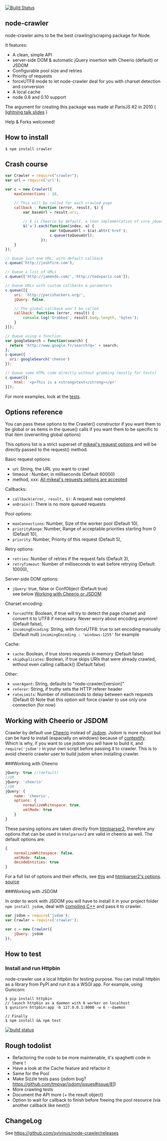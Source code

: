[![Build Status](https://travis-ci.org/sylvinus/node-crawler.svg?branch=master)](https://travis-ci.org/sylvinus/node-crawler)

node-crawler
------------

node-crawler aims to be the best crawling/scraping package for Node.

It features:
 * A clean, simple API
 * server-side DOM & automatic jQuery insertion with Cheerio (default) or JSDOM
 * Configurable pool size and retries
 * Priority of requests
 * forceUTF8 mode to let node-crawler deal for you with charset detection and conversion
 * A local cache
 * node 0.8 and 0.10 support

The argument for creating this package was made at ParisJS #2 in 2010 ( [lightning talk slides](http://www.slideshare.net/sylvinus/web-crawling-with-nodejs) )

Help & Forks welcomed!

How to install
--------------

    $ npm install crawler

Crash course
------------

```javascript
var Crawler = require("crawler");
var url = require('url');

var c = new Crawler({
    maxConnections : 10,

    // This will be called for each crawled page
    callback : function (error, result, $) {
        var baseUrl = result.uri;
        
        // $ is Cheerio by default, a lean implementation of core jQuery designed specifically for the server
        $('a').each(function(index, a) {
                    var toQueueUrl = $(a).attr('href');
                    c.queue(toQueueUrl);
                });
    }
});

// Queue just one URL, with default callback
c.queue('http://joshfire.com');

// Queue a list of URLs
c.queue(['http://jamendo.com/','http://tedxparis.com']);

// Queue URLs with custom callbacks & parameters
c.queue([{
    uri: 'http://parishackers.org/',
    jQuery: false,

    // The global callback won't be called
    callback: function (error, result) {
        console.log('Grabbed', result.body.length, 'bytes');
    }
}]);

// Queue using a function
var googleSearch = function(search) {
  return 'http://www.google.fr/search?q=' + search;
};
c.queue({
  uri: googleSearch('cheese')
});

// Queue some HTML code directly without grabbing (mostly for tests)
c.queue([{
    html: '<p>This is a <strong>test</strong></p>'
}]);
```
For more examples, look at the [tests](https://github.com/sylvinus/node-crawler/tree/master/test).

Options reference
-----------------

You can pass these options to the Crawler() constructor if you want them to be global or as
items in the queue() calls if you want them to be specific to that item (overwriting global options)

This options list is a strict superset of [mikeal's request options](https://github.com/mikeal/request#requestoptions-callback) and will be directly passed to
the request() method.

Basic request options:

 * uri: String, the URL you want to crawl
 * timeout : Number, in milliseconds        (Default 60000)
 * method, xxx: [All mikeal's requests options are accepted](https://github.com/mikeal/request#requestoptions-callback)

Callbacks:

 * `callback(error, result, $)`: A request was completed
 * `onDrain()`: There is no more queued requests

Pool options:

 * `maxConnections`: Number, Size of the worker pool (Default 10),
 * `priorityRange`: Number, Range of acceptable priorities starting from 0 (Default 10),
 * `priority`: Number, Priority of this request (Default 5),

Retry options:

 * `retries`: Number of retries if the request fails (Default 3),
 * `retryTimeout`: Number of milliseconds to wait before retrying (Default 10000),

Server-side DOM options:

 * `jQuery`: true, false or ConfObject (Default true)  
   see below [Working with Cheerio or JSDOM](https://github.com/paulvalla/node-crawler/blob/master/README.md#working-with-cheerio-or-jsdom)

Charset encoding:

 * `forceUTF8`: Boolean, if true will try to detect the page charset and convert it to UTF8 if necessary. Never worry about encoding anymore! (Default false),
 * `incomingEncoding`: String, with forceUTF8: true to set encoding manually (Default null)
     `incomingEncoding : 'windows-1255'` for example

Cache:

 * `cache`: Boolean, if true stores requests in memory (Default false)
 * `skipDuplicates`: Boolean, if true skips URIs that were already crawled, without even calling callback() (Default false)

Other:

 * `userAgent`: String, defaults to "node-crawler/[version]"
 * `referer`: String, if truthy sets the HTTP referer header
 * `rateLimits`: Number of milliseconds to delay between each requests (Default 0) Note that this option will force crawler to use only one connection (for now)

Working with Cheerio or JSDOM
-----------------------------

Crawler by default use [Cheerio](https://github.com/cheeriojs/cheerio) instead of [Jsdom](https://github.com/tmpvar/jsdom). Jsdom is more robust but can be hard to install (espacially on windows) because of [contextify](https://github.com/tmpvar/jsdom#contextify).  
Which is why, if you want to use jsdom you will have to build it, and `require('jsdom')` in your own script before passing it to crawler. This is to avoid cheerio crawler user to build jsdom when installing crawler.

###Working with Cheerio
```javascript
jQuery: true //(default)
//OR
jQuery: 'cheerio'
//OR
jQuery: {
    name: 'cheerio',
    options: {
        normalizeWhitespace: true,
        xmlMode: true 
    }
}
```
These parsing options are taken directly from [htmlparser2](https://github.com/fb55/htmlparser2/wiki/Parser-options), therefore any options that can be used in `htmlparser2` are valid in cheerio as well. The default options are:

```js
{
    normalizeWhitespace: false,
    xmlMode: false,
    decodeEntities: true
}

```

For a full list of options and their effects, see [this](https://github.com/fb55/DomHandler) and
[htmlparser2's options](https://github.com/fb55/htmlparser2/wiki/Parser-options).  
[source](https://github.com/cheeriojs/cheerio#loading)

###Working with JSDOM

In order to work with JSDOM you will have to install it in your project folder `npm install jsdom`, deal with [compiling C++](https://github.com/tmpvar/jsdom#contextify) and pass it to crawler.
```javascript
var jsdom = require('jsdom');
var Crawler = require('crawler');

var c = new Crawler({
    jQuery: jsdom
});
```

How to test
-----------

### Install and run Httpbin

node-crawler use a local httpbin for testing purpose. You can install httpbin as a library from PyPI and run it as a WSGI app. For example, using Gunicorn:

    $ pip install httpbin
    // launch httpbin as a daemon with 6 worker on localhost
    $ gunicorn httpbin:app -b 127.0.0.1:8000 -w 6 --daemon

    // Finally
    $ npm install && npm test


[![build status](https://secure.travis-ci.org/sylvinus/node-crawler.png)](http://travis-ci.org/sylvinus/node-crawler)

Rough todolist
--------------

 * Refactoring the code to be more maintenable, it's spaghetti code in there !
 * Have a look at the Cache feature and refactor it
 * Same for the Pool
 * Make Sizzle tests pass (jsdom bug? https://github.com/tmpvar/jsdom/issues#issue/81)
 * More crawling tests
 * Document the API more (+ the result object)
 * Option to wait for callback to finish before freeing the pool resource (via another callback like next())


ChangeLog
---------

See https://github.com/sylvinus/node-crawler/releases
